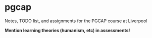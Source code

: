# pgcap
Notes, TODO list, and assignments for the PGCAP course at Liverpool


**Mention learning theories (humanism, etc) in assessments!**
